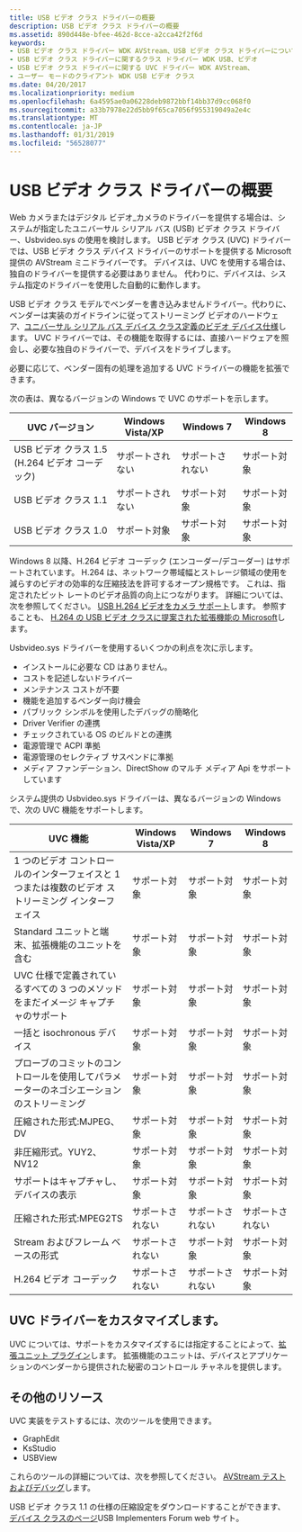 ```yaml
---
title: USB ビデオ クラス ドライバーの概要
description: USB ビデオ クラス ドライバーの概要
ms.assetid: 890d448e-bfee-462d-8cce-a2cca42f2f6d
keywords:
- USB ビデオ クラス ドライバー WDK AVStream、USB ビデオ クラス ドライバーについて
- USB ビデオ クラス ドライバーに関するクラス ドライバー WDK USB、ビデオ
- USB ビデオ クラス ドライバーに関する UVC ドライバー WDK AVStream、
- ユーザー モードのクライアント WDK USB ビデオ クラス
ms.date: 04/20/2017
ms.localizationpriority: medium
ms.openlocfilehash: 6a4595ae0a06228deb9872bbf14bb37d9cc068f0
ms.sourcegitcommit: a33b7978e22d5bb9f65ca7056f955319049a2e4c
ms.translationtype: MT
ms.contentlocale: ja-JP
ms.lasthandoff: 01/31/2019
ms.locfileid: "56528077"
---
```

# <a name="usb-video-class-driver-overview"></a>USB ビデオ クラス ドライバーの概要


Web カメラまたはデジタル ビデオ_カメラのドライバーを提供する場合は、システムが指定したユニバーサル シリアル バス (USB) ビデオ クラス ドライバー、Usbvideo.sys の使用を検討します。 USB ビデオ クラス (UVC) ドライバーでは、USB ビデオ クラス デバイス ドライバーのサポートを提供する Microsoft 提供の AVStream ミニドライバーです。 デバイスは、UVC を使用する場合は、独自のドライバーを提供する必要はありません。 代わりに、デバイスは、システム指定のドライバーを使用した自動的に動作します。

USB ビデオ クラス モデルでベンダーを書き込みませんドライバー。代わりに、ベンダーは実装のガイドラインに従ってストリーミング ビデオのハードウェア、[ユニバーサル シリアル バス デバイス クラス定義のビデオ デバイス仕様](https://go.microsoft.com/fwlink/p/?linkid=516989)します。 UVC ドライバーでは、その機能を取得するには、直接ハードウェアを照会し、必要な独自のドライバーで、デバイスをドライブします。

必要に応じて、ベンダー固有の処理を追加する UVC ドライバーの機能を拡張できます。

次の表は、異なるバージョンの Windows で UVC のサポートを示します。

| UVC バージョン                             | Windows Vista/XP | Windows 7     | Windows 8 |
|-----------------------------------------|------------------|---------------|-----------|
| USB ビデオ クラス 1.5 (H.264 ビデオ コーデック) | サポートされない    | サポートされない | サポート対象 |
| USB ビデオ クラス 1.1                     | サポートされない    | サポート対象     | サポート対象 |
| USB ビデオ クラス 1.0                     | サポート対象        | サポート対象     | サポート対象 |

 

Windows 8 以降、H.264 ビデオ コーデック (エンコーダー/デコーダー) はサポートされています。 H.264 は、ネットワーク帯域幅とストレージ領域の使用を減らすのビデオの効率的な圧縮技法を許可するオープン規格です。 これは、指定されたビット レートのビデオ品質の向上につながります。 詳細については、次を参照してください。 [USB H.264 ビデオをカメラ サポート](usb-h-264-video-cameras-support.md)します。 参照することも、 [H.264 の USB ビデオ クラスに提案された拡張機能の Microsoft](https://go.microsoft.com/fwlink/p/?LinkId=233063)します。

Usbvideo.sys ドライバーを使用するいくつかの利点を次に示します。

-   インストールに必要な CD はありません。
-   コストを記述しないドライバー
-   メンテナンス コストが不要
-   機能を追加するベンダー向け機会
-   パブリック シンボルを使用したデバッグの簡略化
-   Driver Verifier の連携
-   チェックされている OS のビルドとの連携
-   電源管理で ACPI 準拠
-   電源管理のセレクティブ サスペンドに準拠
-   メディア ファンデーション、DirectShow のマルチ メディア Api をサポートしています

システム提供の Usbvideo.sys ドライバーは、異なるバージョンの Windows で、次の UVC 機能をサポートします。

| UVC 機能                                                                        | Windows Vista/XP | Windows 7     | Windows 8     |
|------------------------------------------------------------------------------------|------------------|---------------|---------------|
| 1 つのビデオ コントロールのインターフェイスと 1 つまたは複数のビデオ ストリーミング インターフェイス          | サポート対象        | サポート対象     | サポート対象     |
| Standard ユニットと端末、拡張機能のユニットを含む                            | サポート対象        | サポート対象     | サポート対象     |
| UVC 仕様で定義されているすべての 3 つのメソッドをまだイメージ キャプチャのサポート | サポート対象        | サポート対象     | サポート対象     |
| 一括と isochronous デバイス                                                       | サポート対象        | サポート対象     | サポート対象     |
| プローブのコミットのコントロールを使用してパラメーターのネゴシエーションのストリーミング                        | サポート対象        | サポート対象     | サポート対象     |
| 圧縮された形式:MJPEG、DV                                                      | サポート対象        | サポート対象     | サポート対象     |
| 非圧縮形式。YUY2、NV12                                                   | サポート対象        | サポート対象     | サポート対象     |
| サポートはキャプチャし、デバイスの表示                                           | サポート対象        | サポート対象     | サポート対象     |
| 圧縮された形式:MPEG2TS                                                         | サポートされない    | サポートされない | サポートされない |
| Stream およびフレーム ベースの形式                                               | サポートされない    | サポート対象     | サポート対象     |
| H.264 ビデオ コーデック                                                                  | サポートされない    | サポートされない | サポート対象     |

 

## <a name="customizing-the-uvc-driver"></a>UVC ドライバーをカスタマイズします。


UVC については、サポートをカスタマイズするには指定することによって、[拡張ユニット プラグイン](introduction-to-usb-video-class-extension-units.md)します。 拡張機能のユニットは、デバイスとアプリケーションのベンダーから提供された秘密のコントロール チャネルを提供します。

## <a name="additional-resources"></a>その他のリソース


UVC 実装をテストするには、次のツールを使用できます。

-   GraphEdit
-   KsStudio
-   USBView

これらのツールの詳細については、次を参照してください。 [AVStream テストおよびデバッグ](avstream-testing-and-debugging.md)します。

USB ビデオ クラス 1.1 の仕様の圧縮設定をダウンロードすることができます、[デバイス クラスのページ](https://go.microsoft.com/fwlink/p/?linkid=517016)USB Implementers Forum web サイト。

 

 




